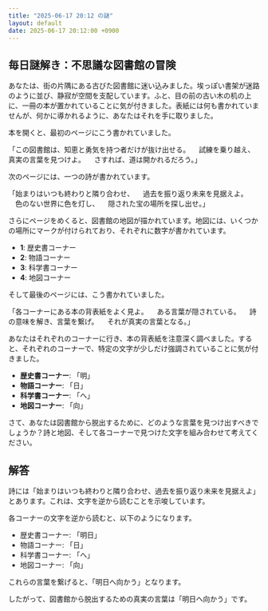 ```yaml
---
title: "2025-06-17 20:12 の謎"
layout: default
date: 2025-06-17 20:12:00 +0900
---
```

## 毎日謎解き：不思議な図書館の冒険

あなたは、街の片隅にある古びた図書館に迷い込みました。埃っぽい書架が迷路のように並び、静寂が空間を支配しています。ふと、目の前の古い木の机の上に、一冊の本が置かれていることに気が付きました。表紙には何も書かれていませんが、何かに導かれるように、あなたはそれを手に取りました。

本を開くと、最初のページにこう書かれていました。

「この図書館は、知恵と勇気を持つ者だけが抜け出せる。
　試練を乗り越え、真実の言葉を見つけよ。
　さすれば、道は開かれるだろう。」

次のページには、一つの詩が書かれています。

「始まりはいつも終わりと隣り合わせ、
　過去を振り返り未来を見据えよ。
　色のない世界に色を灯し、
　隠された宝の場所を探し出せ。」

さらにページをめくると、図書館の地図が描かれています。地図には、いくつかの場所にマークが付けられており、それぞれに数字が書かれています。

*   **1**: 歴史書コーナー
*   **2**: 物語コーナー
*   **3**: 科学書コーナー
*   **4**: 地図コーナー

そして最後のページには、こう書かれていました。

「各コーナーにある本の背表紙をよく見よ。
　ある言葉が隠されている。
　詩の意味を解き、言葉を繋げ。
　それが真実の言葉となる。」

あなたはそれぞれのコーナーに行き、本の背表紙を注意深く調べました。すると、それぞれのコーナーで、特定の文字が少しだけ強調されていることに気が付きました。

*   **歴史書コーナー**: 「明」
*   **物語コーナー**: 「日」
*   **科学書コーナー**: 「へ」
*   **地図コーナー**: 「向」

さて、あなたは図書館から脱出するために、どのような言葉を見つけ出すべきでしょうか？詩と地図、そして各コーナーで見つけた文字を組み合わせて考えてください。

## 解答

詩には「始まりはいつも終わりと隣り合わせ、過去を振り返り未来を見据えよ」とあります。これは、文字を逆から読むことを示唆しています。

各コーナーの文字を逆から読むと、以下のようになります。

*   歴史書コーナー: 「明日」
*   物語コーナー: 「日」
*   科学書コーナー: 「へ」
*   地図コーナー: 「向」

これらの言葉を繋げると、「明日へ向かう」となります。

したがって、図書館から脱出するための真実の言葉は「明日へ向かう」です。
